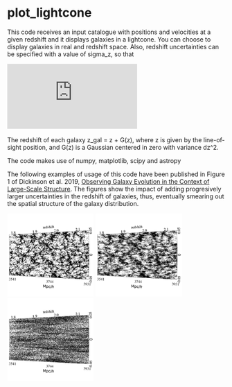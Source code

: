 # plot_lightcone

This code receives an input catalogue with positions and velocities at a given redshift and it displays galaxies in a lightcone. You can choose to display galaxies in real and redshift space. Also, redshift uncertainties can be specified with a value of sigma_z, so that

![](https://latex.codecogs.com/gif.latex?%5Cdelta%20z%20%3D%20%5Csigma_z%281&plus;z%29)

The redshift of each galaxy z_gal = z + G(z), where z is given by the line-of-sight position, and G(z) is a Gaussian centered in zero with variance dz^2.

The code makes use of numpy, matplotlib, scipy and astropy

The following examples of usage of this code have been published in Figure 1 of Dickinson et al. 2019, [Observing Galaxy Evolution in the Context of Large-Scale Structure](https://arxiv.org/abs/1903.07409). The figures show the impact of adding progresively larger uncertainties in the redshift of galaxies, thus, eventually smearing out the spatial structure of the galaxy distribution.

<img src="https://github.com/aaorsi/plot_lightcone/blob/master/zspace_sigmaz0.0001_dickinson.png" width="200">
<img src="https://github.com/aaorsi/plot_lightcone/blob/master/zspace_sigmaz0.0010_dickinson.png" width="200">
<img src="https://github.com/aaorsi/plot_lightcone/blob/master/zspace_sigmaz0.0100_dickinson.png" width="200">
